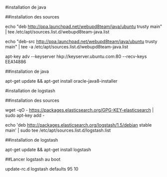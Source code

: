 #installation de java

##installation des sources

echo "deb http://ppa.launchpad.net/webupd8team/java/ubuntu trusty main" | tee /etc/apt/sources.list.d/webupd8team-java.list

echo "deb-src http://ppa.launchpad.net/webupd8team/java/ubuntu trusty main" | tee -a /etc/apt/sources.list.d/webupd8team-java.list

apt-key adv --keyserver hkp://keyserver.ubuntu.com:80 --recv-keys EEA14886

##installation de java

apt-get update && apt-get install oracle-java8-installer

#installation de logstash

##installation des sources

wget -qO - https://packages.elasticsearch.org/GPG-KEY-elasticsearch | sudo apt-key add -

echo 'deb http://packages.elasticsearch.org/logstash/1.5/debian stable main' | sudo tee /etc/apt/sources.list.d/logstash.list

##installation de logstash

apt-get update && apt-get install logstash

##Lancer logstash au boot

update-rc.d logstash defaults 95 10

